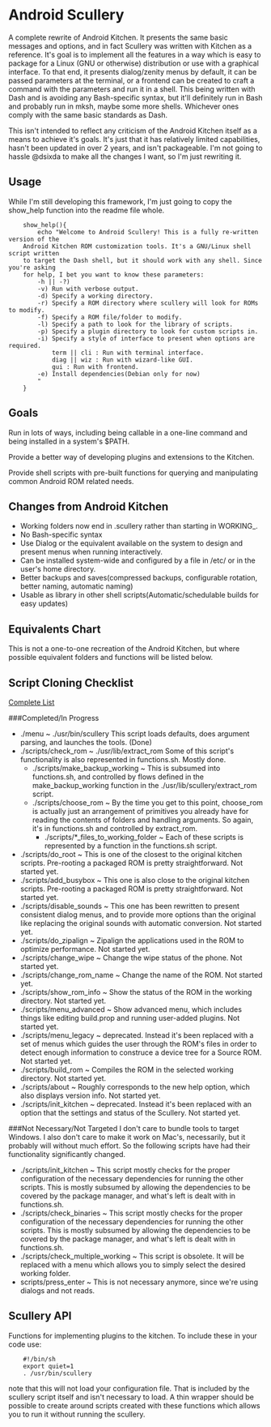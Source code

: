 Android Scullery
================

A complete rewrite of Android Kitchen. It presents the same basic messages and
options, and in fact Scullery was written with Kitchen as a reference. It's goal
is to implement all the features in a way which is easy to package for a Linux
(GNU or otherwise) distribution or use with a graphical interface. To that end,
it presents dialog/zenity menus by default, it can be passed parameters at the
terminal, or a frontend can be created to craft a command with the parameters
and run it in a shell. This being written with Dash and is avoiding any
Bash-specific syntax, but it'll definitely run in Bash and probably run in
mksh, maybe some more shells. Whichever ones comply with the same basic
standards as Dash.

This isn't intended to reflect any criticism of the Android Kitchen itself as a
means to achieve it's goals. It's just that it has relatively limited
capabilities, hasn't been updated in over 2 years, and isn't packageable. I'm
not going to hassle @dsixda to make all the changes I want, so I'm just
rewriting it.

Usage
-----
While I'm still developing this framework, I'm just going to copy the show_help
function into the readme file whole.

        show_help(){
            echo "Welcome to Android Scullery! This is a fully re-written version of the
        Android Kitchen ROM customization tools. It's a GNU/Linux shell script written
        to target the Dash shell, but it should work with any shell. Since you're asking
        for help, I bet you want to know these parameters:
            -h || -?)
            -v) Run with verbose output.
            -d) Specify a working directory.
            -r) Specify a ROM directory where scullery will look for ROMs to modify.
            -f) Specify a ROM file/folder to modify.
            -l) Specify a path to look for the library of scripts.
            -p) Specify a plugin directory to look for custom scripts in.
            -i) Specify a style of interface to present when options are required.
                term || cli : Run with terminal interface.
                diag || wiz : Run with wizard-like GUI.
                gui : Run with frontend.
            -e) Install dependencies(Debian only for now)
            "
        }

Goals
-----
Run in lots of ways, including being callable in a one-line command and being
installed in a system's $PATH.  

Provide a better way of developing plugins and extensions to the Kitchen.  

Provide shell scripts with pre-built functions for querying and manipulating
common Android ROM related needs.  

Changes from Android Kitchen
-----------------------------------------

  * Working folders now end in .scullery rather than starting in WORKING_.
  * No Bash-specific syntax
  * Use Dialog or the equivalent available on the system to design and present
    menus when running interactively.
  * Can be installed system-wide and configured by a file in /etc/ or in the
    user's home directory.
  * Better backups and saves(compressed backups, configurable rotation, better
    naming, automatic naming)
  * Usable as library in other shell scripts(Automatic/schedulable builds for
    easy updates)

Equivalents Chart
-----------------
This is not a one-to-one recreation of the Android Kitchen, but where possible
equivalent folders and functions will be listed below.  

Script Cloning Checklist
------------------------

[Complete List](https://github.com/cmotc/android-scullery/blob/master/cloneme.list)

###Completed/In Progress
  * ./menu ~ ./usr/bin/scullery This script loads defaults, does argument
    parsing, and launches the tools. (Done)
  * ./scripts/check\_rom ~ ./usr/lib/extract\_rom Some of this script's
    functionality is also represented in functions.sh. Mostly done.
    * ./scripts/make\_backup\_working ~ This is subsumed into functions.sh, and
      controlled by flows defined in the make\_backup\_working function in the
      ./usr/lib/scullery/extract\_rom script.
    * ./scripts/choose\_rom ~ By the time you get to this point, choose\_rom is
      actually just an arrangement of primitives you already have for reading
      the contents of folders and handling arguments. So again, it's in
      functions.sh and controlled by extract\_rom.
      * ./scripts/*\_files\_to\_working\_folder ~ Each of these scripts is
      represented by a function in the functions.sh script.
  * ./scripts/do\_root ~ This is one of the closest to the original kitchen
    scripts. Pre-rooting a packaged ROM is pretty straightforward. Not started
    yet.
  * ./scripts/add\_busybox ~ This one is also close to the original kitchen 
    scripts. Pre-rooting a packaged ROM is pretty straightforward. Not started
    yet.
  * ./scripts/disable\_sounds ~ This one has been rewritten to present
    consistent dialog menus, and to provide more options than the original like
    replacing the original sounds with automatic conversion. Not started yet.
  * ./scripts/do\_zipalign ~ Zipalign the applications used in the ROM to
    optimize performance. Not started yet.
  * ./scripts/change\_wipe ~ Change the wipe status of the phone. Not started
    yet.
  * ./scripts/change\_rom\_name ~ Change the name of the ROM. Not started yet.
  * ./scripts/show\_rom\_info ~ Show the status of the ROM in the working
    directory. Not started yet.
  * ./scripts/menu\_advanced ~ Show advanced menu, which includes things like
    editing build.prop and running user-added plugins. Not started yet.
  * ./scripts/menu\_legacy ~ deprecated. Instead it's been replaced with a set
    of menus which guides the user through the ROM's files in order to detect
    enough information to construce a device tree for a Source ROM. Not started
    yet.
  * ./scripts/build\_rom ~ Compiles the ROM in the selected working directory.
    Not started yet.
  * ./scripts/about ~ Roughly corresponds to the new help option, which also
    displays version info. Not started yet.
  * ./scripts/init\_kitchen ~ deprecated. Instead it's been replaced with an
    option that the settings and status of the Scullery. Not started yet.

###Not Necessary/Not Targeted
I don't care to bundle tools to target Windows. I also don't care to make it
work on Mac's, necessarily, but it probably will without much effort. So the
following scripts have had their functionality significantly changed.

  * ./scripts/init\_kitchen ~ This script mostly checks for the proper
    configuration of the necessary dependencies for running the other scripts.
    This is mostly subsumed by allowing the dependencies to be covered by the
    package manager, and what's left is dealt with in functions.sh.
  * ./scripts/check\_binaries ~ This script mostly checks for the proper
    configuration of the necessary dependencies for running the other scripts.
    This is mostly subsumed by allowing the dependencies to be covered by the
    package manager, and what's left is dealt with in functions.sh.
  * ./scripts/check\_multiple\_working ~ This script is obsolete. It will be
    replaced with a menu which allows you to simply select the desired working
    folder.
  * scripts/press\_enter ~ This is not necessary anymore, since we're using
    dialogs and not reads.

Scullery API
------------
Functions for implementing plugins to the kitchen. To include these in your code
use: 

        #!/bin/sh
        export quiet=1
        . /usr/bin/scullery

note that this will not load your configuration file. That is included by the
scullery script itself and isn't necessary to load. A thin wrapper should be
possible to create around scripts created with these functions which allows you
to run it without running the scullery.
